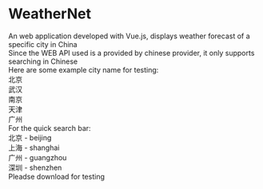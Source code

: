 # WeatherNet
An web application developed with Vue.js, displays weather forecast of a specific city in China<br />
Since the WEB API used is a provided by chinese provider, it only supports searching in Chinese<br />
Here are some example city name for testing:<br />
北京<br />
武汉<br />
南京<br />
天津<br />
广州<br />
For the quick search bar:<br />
北京 - beijing<br />
上海 - shanghai<br />
广州 - guangzhou<br />
深圳 - shenzhen<br /> 
Pleadse download for testing
